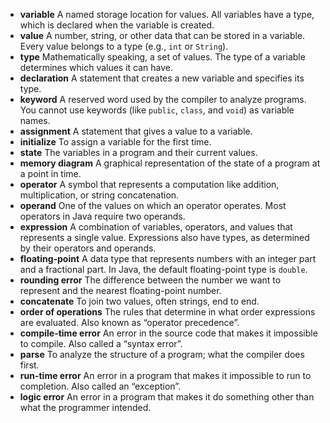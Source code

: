* **variable** A named storage location for values. All variables have a type, which is declared when the variable is created.
* **value** A number, string, or other data that can be stored in a variable. Every value belongs to a type (e.g., `int` or `String`).
* **type** Mathematically speaking, a set of values. The type of a variable determines which values it can have.
* **declaration** A statement that creates a new variable and specifies its type.
* **keyword** A reserved word used by the compiler to analyze programs. You cannot use keywords (like `public`, `class`, and `void`) as variable names.
* **assignment** A statement that gives a value to a variable.
* **initialize** To assign a variable for the first time.
* **state** The variables in a program and their current values.
* **memory diagram** A graphical representation of the state of a program at a point in time.
* **operator** A symbol that represents a computation like addition, multiplication, or string concatenation.
* **operand** One of the values on which an operator operates. Most operators in Java require two operands.
* **expression** A combination of variables, operators, and values that represents a single value. Expressions also have types, as determined by their operators and operands.
* **floating-point** A data type that represents numbers with an integer part and a fractional part. In Java, the default floating-point type is `double`.
* **rounding error** The difference between the number we want to represent and the nearest floating-point number.
* **concatenate** To join two values, often strings, end to end.
* **order of operations** The rules that determine in what order expressions are evaluated. Also known as “operator precedence”.
* **compile-time error** An error in the source code that makes it impossible to compile. Also called a “syntax error”.
* **parse** To analyze the structure of a program; what the compiler does first.
* **run-time error** An error in a program that makes it impossible to run to completion. Also called an “exception”.
* **logic error** An error in a program that makes it do something other than what the programmer intended.